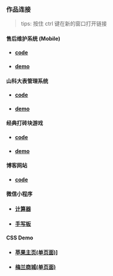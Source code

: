 ### 作品连接

> tips: 按住 ctrl 键在新的窗口打开链接

#### 售后维护系统 (Mobile)

<ul>
  <li>
    <h4>
      <a href="https://github.com/Lninn/vue-wechat-app" target="_blank" />code</a>
    </h4>
  </li>
  <li>
    <h4>
      <a href="https://lninn.github.io/Lninn/js/vue-wechat-app" target="_blank" />demo</a>
    </h4>
  </li>
</ul>

#### 山科大表管理系统

<ul>
  <li>
    <h4>
      <a href="https://github.com/Lninn/vue-background-platform" target="_blank" />code</a>
    </h4>
  </li>
  <li>
    <h4>
      <a href="https://lninn.github.io/Lninn/js/background-platform" target="_blank" />demo</a>
    </h4>
  </li>
</ul>

#### 经典打砖块游戏

<ul>
  <li>
    <h4>
      <a href="https://github.com/Lninn/js-practice" target="_blank" />code</a>
    </h4>
  </li>
  <li>
    <h4>
      <a href="https://lninn.github.io/Lninn/js/paddle" target="_blank" />demo</a>
    </h4>
  </li>
</ul>

#### 博客网站

<ul>
  <li>
    <h4>
      <a href="https://github.com/Lninn/awesome-python3-webapp" target="_blank" />code</a>
    </h4>
  </li>
</ul>

#### 微信小程序

<ul>
  <li>
    <h4>
      <a href="https://github.com/Lninn/simple-calc" target="_blank" />计算器</a>
    </h4>
  </li>
  <li>
    <h4>
      <a href="https://github.com/Lninn/wechat-handwriting" target="_blank" />手写板</a>
    </h4>
  </li>
</ul>

#### CSS Demo

<ul>
  <li>
    <h4>
      <a href="https://lninn.github.io/Lninn/static/apple" target="_blank" />苹果主页(单页面)]</a>
    </h4>
  </li>
  <li>
    <h4>
      <a href="https://lninn.github.io/Lninn/static/meibuy" target="_blank" />梅兰商城(单页面)</a>
    </h4>
  </li>
</ul>